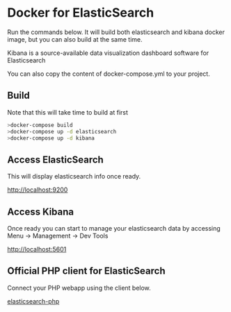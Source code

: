 
# Docker for ElasticSearch

Run the commands below. It will build both elasticsearch and kibana docker image, but you can also build at the same time.

Kibana is a source-available data visualization dashboard software for Elasticsearch

You can also copy the content of docker-compose.yml to your project.

## Build
Note that this will take time to build at first
```bash
>docker-compose build
>docker-compose up -d elasticsearch
>docker-compose up -d kibana
```

## Access ElasticSearch

This will display elasticsearch info once ready.

[http://localhost:9200](http://localhost:9200)

## Access Kibana

Once ready you can start to manage your elasticsearch data by accessing Menu -> Management -> Dev Tools

[http://localhost:5601](http://localhost:5601)

## Official PHP client for ElasticSearch
Connect your PHP webapp using the client below.

[elasticsearch-php](https://github.com/elastic/elasticsearch-php)